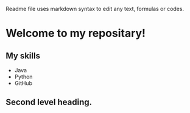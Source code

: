 Readme file uses markdown syntax to edit any text, formulas or codes. 

# Welcome to my repositary! 

## My skills 
- Java
- Python
- GitHub

## Second level heading. 
